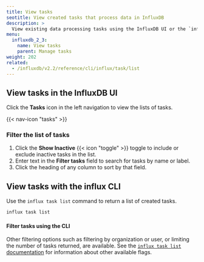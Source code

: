 ```yaml
---
title: View tasks
seotitle: View created tasks that process data in InfluxDB
description: >
  View existing data processing tasks using the InfluxDB UI or the `influx` CLI.
menu:
  influxdb_2_3:
    name: View tasks
    parent: Manage tasks
weight: 202
related:
  - /influxdb/v2.2/reference/cli/influx/task/list
---
```


## View tasks in the InfluxDB UI
Click the **Tasks** icon in the left navigation to view the lists of tasks.

{{< nav-icon "tasks" >}}

### Filter the list of tasks

1. Click the **Show Inactive** {{< icon "toggle" >}} toggle to include or exclude
   inactive tasks in the list.
2. Enter text in the **Filter tasks** field to search for tasks by name or label.
3. Click the heading of any column to sort by that field.

## View tasks with the influx CLI
Use the `influx task list` command to return a list of created tasks.

```sh
influx task list
```

#### Filter tasks using the CLI
Other filtering options such as filtering by organization or user,
or limiting the number of tasks returned, are available.
See the [`influx task list` documentation](/influxdb/v2.2/reference/cli/influx/task/list)
for information about other available flags.
